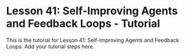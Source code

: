 # Lesson 41: Self-Improving Agents and Feedback Loops - Tutorial

This is the tutorial for Lesson 41: Self-Improving Agents and Feedback Loops. Add your tutorial steps here.
